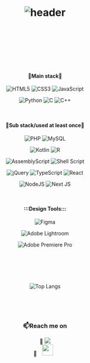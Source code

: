 <h1 align=center><!--color=4FAEDF&amp;-->
	<p><img src="https://capsule-render.vercel.app/api?text=bogyoi&#39;s%Profile&amp;fontSize=30&amp;animation=twinkling&amp;fontColor=0B405C&amp;color=E0F2FA&amp;type=venom;" alt="header"></p>
</h1>
<br><br>
<p align=center>
	<div align="center">
<!-- 		<a>Hi guys! I'm son bo-kyung, a Software Engineer. <br> -->
			<!---->
		<!--<p><a href="https://git.io/typing-svg"><img src="https://readme-typing-svg.demolab.com/?lines=C:\Users>+Hi+guys!;color=ffffff" alt="Typing SVG"></a></p>-->
		<!--<a href="https://git.io/typing-svg"><img src="https://readme-typing-svg.demolab.com?font=Fira+Code&pause=1000&color=FFFFFF&background=000000&random=false&width=500&lines=C%3A%5CUsers%3E+Hi+guys!" alt="Typing SVG" /></a><br>-->
                <!--<p><a href="https://git.io/typing-svg"><img src="https://readme-typing-svg.demolab.com/?lines=I&#39;m+son+bo-kyung,+a+Software+Engineer." alt="Typing SVG"></a></p>-->
		<!--<a href="https://git.io/typing-svg"><img src="https://readme-typing-svg.demolab.com?font=Fira+Code&pause=1000&color=FFFFFF&background=000000&random=false&width=500&lines=I'm+son+bo-kyung%2C+a+Software+Engineer." alt="Typing SVG" /></a>-->
<!-- 		<a href="https://git.io/typing-svg"><img src="https://readme-typing-svg.demolab.com?font=Fira+Code&color=FFFFFF&background=0C0C0C&vCenter=true&multiline=true&repeat=true&random=false&width=500&height=90&lines=C%3A%5CUsers%3E+Hi+guys!+;I'm+son+bo-kyung%2C+a+Software+Engineer." alt="Typing SVG" /></a>
		</a> -->
	</div>
 
</p>

<!--<hr><br>-->


<div align="center">

<br><br><br>
	<div align="center">
		<h4>👐Main stack👐</h4>
		<p>
		<img src="https://img.shields.io/badge/html5-%23E34F26.svg?style=for-the-badge&amp;logo=html5&amp;logoColor=white" alt="HTML5">
		<img src="https://img.shields.io/badge/css3-%231572B6.svg?style=for-the-badge&amp;logo=css3&amp;logoColor=white" alt="CSS3">
		<img src="https://img.shields.io/badge/javascript-%23323330.svg?style=for-the-badge&amp;logo=javascript&amp;logoColor=%23F7DF1E" alt="JavaScript">
		</p>
		<p>
		<img src="https://img.shields.io/badge/python-3670A0?style=for-the-badge&amp;logo=python&amp;logoColor=ffdd54" alt="Python">
		<img src="https://img.shields.io/badge/c-%2300599C.svg?style=for-the-badge&amp;logo=c&amp;logoColor=white" alt="C">
		<img src="https://img.shields.io/badge/c++-%2300599C.svg?style=for-the-badge&amp;logo=c%2B%2B&amp;logoColor=white" alt="C++"></p>
	</div><br>

 <div align="center">
		<h4>👐Sub stack/used at least once👐</h4>
		<p>
		<img src="https://img.shields.io/badge/php-%23777BB4.svg?style=for-the-badge&amp;logo=php&amp;logoColor=white" alt="PHP">
		<img src="https://img.shields.io/badge/mysql-%2300f.svg?style=for-the-badge&amp;logo=mysql&amp;logoColor=white" alt="MySQL">
		</p>
		<p>
		<img src="https://img.shields.io/badge/kotlin-%237F52FF.svg?style=for-the-badge&amp;logo=kotlin&amp;logoColor=white" alt="Kotlin">
		<img src="https://img.shields.io/badge/r-%23276DC3.svg?style=for-the-badge&amp;logo=r&amp;logoColor=white" alt="R">
		</p>
	        <p>
		<img src="https://img.shields.io/badge/assembly%20script-%23000000.svg?style=for-the-badge&amp;logo=assemblyscript&amp;logoColor=white" alt="AssemblyScript">
                <img src="https://img.shields.io/badge/shell_script-%23121011.svg?style=for-the-badge&amp;logo=gnu-bash&amp;logoColor=white" alt="Shell Script">
		</p>
	        <p>
		<img src="https://img.shields.io/badge/jquery-%230769AD.svg?style=for-the-badge&amp;logo=jquery&amp;logoColor=white" alt="jQuery">
		<img src="https://img.shields.io/badge/typescript-%23007ACC.svg?style=for-the-badge&amp;logo=typescript&amp;logoColor=white" alt="TypeScript">
		<img src="https://img.shields.io/badge/react-%2320232a.svg?style=for-the-badge&amp;logo=react&amp;logoColor=%2361DAFB" alt="React">
		</p>
	        <p>
		<img src="https://img.shields.io/badge/node.js-6DA55F?style=for-the-badge&amp;logo=node.js&amp;logoColor=white" alt="NodeJS">
                <img src="https://img.shields.io/badge/Next-black?style=for-the-badge&amp;logo=next.js&amp;logoColor=white" alt="Next JS">
		</p>


</div><br>

 <div align="center">
	<h4>:::Design Tools:::</h4>
	<p><img src="https://img.shields.io/badge/figma-%23F24E1E.svg?style=for-the-badge&amp;logo=figma&amp;logoColor=white" alt="Figma"></p>
	<p><img src="https://img.shields.io/badge/Adobe%20Lightroom-31A8FF.svg?style=for-the-badge&amp;logo=Adobe%20Lightroom&amp;logoColor=white" alt="Adobe Lightroom"></p>
	<p><img src="https://img.shields.io/badge/Adobe%20Premiere%20Pro-9999FF.svg?style=for-the-badge&amp;logo=Adobe%20Premiere%20Pro&amp;logoColor=white" alt="Adobe Premiere Pro"></p>

 </div>


</div>
<br><br><br><br>

<div align="center">


<p><img src="https://github-readme-stats.vercel.app/api/top-langs/?username=sonlucy&amp;layout=compact&amp;langs_count=12&amp;bg_color=00005580&amp;text_color=ffffff&amp;title_color=fffff2" alt="Top Langs"></p>
</div>
<br><br><br>

<div align="center">
	<h3 align="center">📫Reach me on</h3>
	💙 <a href="mailto:shson2280@gmail.com?subject=Hello%20bogyoi,%20From%20Github"><img src="https://img.shields.io/badge/gmail-%23D14836.svg?&style=for-the-badge&logo=gmail&logoColor=white" /></a><br>
	💙 <a href="https://aplight.tistory.com/">
		<img 
	      src="http://img.shields.io/badge/-Tech%20Blog-655ced?style=flat&logo=tistory&color=orange&link=https://alpox.kr"
	      style="height : 30px; margin-left : 10px; margin-right : 10px;"/>
	</a>
</div>
<br><br>



